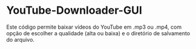 # YouTube-Downloader-GUI
Este código permite baixar vídeos do YouTube em .mp3 ou .mp4, com opção de escolher a qualidade (alta ou baixa) e o diretório de salvamento do arquivo.
